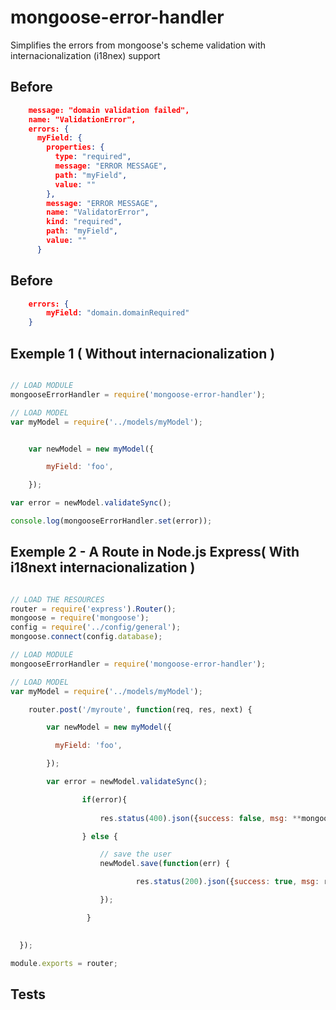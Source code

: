 # mongoose-error-handler

Simplifies the errors from mongoose's scheme validation with internacionalization (i18nex) support


## Before

```json
	message: "domain validation failed",
	name: "ValidationError",
	errors: {
	  myField: {
	    properties: {
	      type: "required",
	      message: "ERROR MESSAGE",
	      path: "myField",
	      value: ""
	    },
	    message: "ERROR MESSAGE",
	    name: "ValidatorError",
	    kind: "required",
	    path: "myField",
	    value: ""
	  }
```

## Before

```json
	errors: { 
		myField: "domain.domainRequired"
	}
```

## Exemple 1 ( Without internacionalization )

```javascript

// LOAD MODULE
mongooseErrorHandler = require('mongoose-error-handler');

// LOAD MODEL
var myModel = require('../models/myModel');


	var newModel = new myModel({

	    myField: 'foo',

	});

var error = newModel.validateSync();

console.log(mongooseErrorHandler.set(error));

```

## Exemple 2 - A Route in Node.js Express( With i18next internacionalization )

```javascript

// LOAD THE RESOURCES
router = require('express').Router();
mongoose = require('mongoose');
config = require('../config/general');
mongoose.connect(config.database);

// LOAD MODULE
mongooseErrorHandler = require('mongoose-error-handler');

// LOAD MODEL
var myModel = require('../models/myModel');

	router.post('/myroute', function(req, res, next) {

        var newModel = new myModel({

          myField: 'foo',

        });

        var error = newModel.validateSync();

		        if(error){
				
		        	res.status(400).json({success: false, msg: **mongooseErrorHandler.set(error, req.t)**});

		        } else {

			        // save the user
			        newModel.save(function(err) {

				          	res.status(200).json({success: true, msg: req.t('domain.domainInserted')});

			        });

	   			 }
		

  });

module.exports = router;


```

## Tests

```
	

```